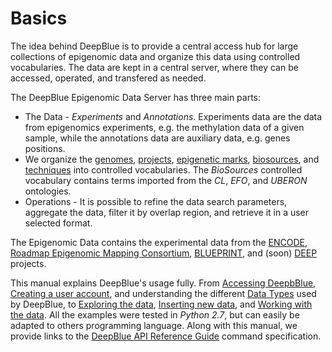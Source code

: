 # Basics

The idea behind DeepBlue is to provide a central access hub for large collections of epigenomic data and organize this data using controlled vocabularies. The data are kept in a central server, where they can be accessed, operated, and  transfered as needed.

The DeepBlue Epigenomic Data Server has three main parts:
 * The Data - *Experiments* and *Annotations*. Experiments data are the data from epigenomics experiments, e.g. the methylation data of a given sample, while the annotations data are auxiliary data, e.g. genes positions.
 * We organize the [genomes](../02-data-types/genomes.md), [projects](../02-data-types/projects.md), [epigenetic marks](../02-data-types/epigenetic-marks.md), [biosources](../02-data-types/bio-sources.md), and [techniques](../02-data-types/techniques.md) into controlled vocabularies. The *BioSources* controlled vocabulary contains terms imported from the *CL*, *EFO*, and *UBERON* ontologies.
 * Operations - It is possible to refine the data search parameters, aggregate the data, filter it by overlap region, and retrieve it in a user selected format.

The Epigenomic Data contains the experimental data from the [ENCODE](https://www.genome.gov/encode/), [Roadmap Epigenomic Mapping Consortium](http://www.roadmapepigenomics.org/), [BLUEPRINT](http://www.blueprint-epigenome.eu/), and (soon) [DEEP](http://www.deutsches-epigenom-programm.de/epigenomics/) projects.

This manual explains DeepBlue's usage fully. From [Accessing DeepbBlue](01-01-access.md), [Creating a user account](01-02-creating-user.md), and understanding the different [Data Types](../02-data-types/02-00-data-types.md) used by DeepBlue, to [Exploring the data](../03-exploring/03-00-exploring.md), [Inserting new data](../04-inserting-data/04-00-inserting.md), and [Working with the data](../05-working-on/05-00-working-with-the-data.md).  All the examples were tested in *Python 2.7*, but can easily be adapted to others programming language. Along with this manual, we provide links to the [DeepBlue API Reference Guide](http://deepblue.mpi-inf.mpg.de/api.html) command specification.
